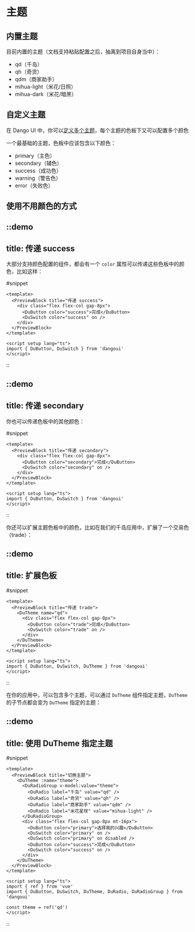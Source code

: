# 主题

## 内置主题

目前内置的主题（文档支持粘贴配置之后，抽离到项目自身当中）：

- qd（千岛）
- qh（奇货）
- qdm（商家助手）
- mihua-light（米花/日照）
- mihua-dark（米花/暗黑）

## 自定义主题

在 Dango UI 中，你可以[定义多个主题](/other/theming)，每个主题的色板下又可以配置多个颜色

一个最基础的主题，色板中应该包含以下颜色：

- primary（主色）
- secondary（辅色）
- success（成功色）
- warning（警告色）
- error（失败色）

## 使用不用颜色的方式

::demo
---
title: 传递 success
---

大部分支持颜色配置的组件，都会有一个 `color` 属性可以传递这些色板中的颜色，比如这样：

#snippet
```vue
<template>
  <PreviewBlock title="传递 success">
    <div class="flex flex-col gap-8px">
      <DuButton color="success">完成</DuButton>
      <DuSwitch color="success" on />
    </div>
  </PreviewBlock>
</template>

<script setup lang="ts">
import { DuButton, DuSwitch } from 'dangoui'
</script>
```
::

::demo
---
title: 传递 secondary
---

你也可以传递色板中的其他颜色：

#snippet
```vue
<template>
  <PreviewBlock title="传递 secondary">
    <div class="flex flex-col gap-8px">
      <DuButton color="secondary">完成</DuButton>
      <DuSwitch color="secondary" on />
    </div>
  </PreviewBlock>
</template>

<script setup lang="ts">
import { DuButton, DuSwitch } from 'dangoui'
</script>
```
::

你还可以扩展主题色板中的颜色，比如在我们的千岛应用中，扩展了一个交易色（trade）：

::demo
---
title: 扩展色板
---

#snippet
```vue
<template>
  <PreviewBlock title="传递 trade">
    <DuTheme name="qd">
      <div class="flex flex-col gap-8px">
        <DuButton color="trade">完成</DuButton>
        <DuSwitch color="trade" on />
      </div>
    </DuTheme>
  </PreviewBlock>
</template>

<script setup lang="ts">
import { DuButton, DuSwitch, DuTheme } from 'dangoui'
</script>
```
::

在你的应用中，可以包含多个主题，可以通过 `DuTheme` 组件指定主题，`DuTheme` 的子节点都会变为 `DuTheme` 指定的主题：

::demo
---
title: 使用 DuTheme 指定主题
---

#snippet
```vue
<template>
  <PreviewBlock title="切换主题">
    <DuTheme :name="theme">
      <DuRadioGroup v-model:value="theme">
        <DuRadio label="千岛" value="qd" />
        <DuRadio label="奇货" value="qh" />
        <DuRadio label="商家助手" value="qdm" />
        <DuRadio label="米花星球" value="mihua-light" />
      </DuRadioGroup>
      <div class="flex flex-col gap-8px mt-16px">
        <DuButton color="primary">选择我的兴趣</DuButton>
        <DuSwitch color="primary" on />
        <DuSwitch color="primary" on disabled />
        <DuButton color="success">完成</DuButton>
        <DuSwitch color="success" on />
      </div>
    </DuTheme>
  </PreviewBlock>
</template>

<script setup lang="ts">
import { ref } from 'vue'
import { DuButton, DuSwitch, DuTheme, DuRadio, DuRadioGroup } from 'dangoui'

const theme = ref('qd')
</script>
```
::